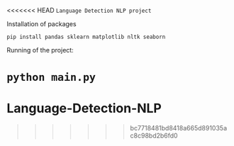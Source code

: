 <<<<<<< HEAD
```Language Detection NLP project```

Installation of packages

```pip install pandas sklearn matplotlib nltk seaborn```


Running of the project:

```python main.py```
=======
# Language-Detection-NLP
>>>>>>> bc7718481bd8418a665d891035ac8c98bd2b6fd0
